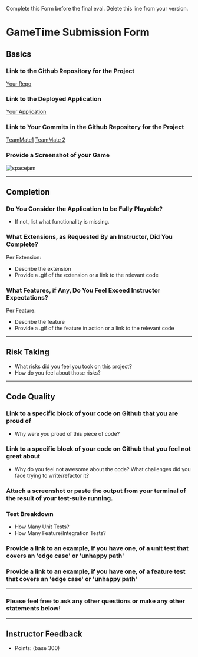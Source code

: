 Complete this Form before the final eval. Delete this line from your version.

# GameTime Submission Form

## Basics

### Link to the Github Repository for the Project
[Your Repo](https://en.wikipedia.org/wiki/Atari_video_game_burial)

### Link to the Deployed Application
[Your Application](http://www.playr.org/play/e.t._the_extra_terrestrial_-_escape_from_planet_earth/872)

### Link to Your Commits in the Github Repository for the Project
[TeamMate1](http://ericsteinborn.com/github-for-cats/img/typing.gif)
[TeamMate 2](http://45.media.tumblr.com/96975bc08e24a9876e62311fdd0c4a34/tumblr_ne4ehpSJ5z1qa747mo1_500.gif)

### Provide a Screenshot of your Game
![spacejam](http://i.kinja-img.com/gawker-media/image/upload/s--I3c4ca1C--/18edh1v3ai4kcpng.png)

---

## Completion

### Do You Consider the Application to be Fully Playable?
 - If not, list what functionality is missing.

### What Extensions, as Requested By an Instructor, Did You Complete?
Per Extension:
- Describe the extension
- Provide a .gif of the extension or a link to the relevant code

### What Features, if Any, Do You Feel Exceed Instructor Expectations?
Per Feature:
 - Describe the feature
 - Provide a .gif of the feature in action or a link to the relevant code

----

## Risk Taking
- What risks did you feel you took on this project?
- How do you feel about those risks?

----

## Code Quality

### Link to a specific block of your code on Github that you are proud of
- Why were you proud of this piece of code?

### Link to a specific block of your code on Github that you feel not great about
- Why do you feel not awesome about the code? What challenges did you face trying to write/refactor it?

### Attach a screenshot or paste the output from your terminal of the result of your test-suite running.

### Test Breakdown
- How Many Unit Tests?
- How Many Feature/Integration Tests?

### Provide a link to an example, if you have one, of a unit test that covers an 'edge case' or 'unhappy path'

### Provide a link to an example, if you have one, of a feature test that covers an 'edge case' or 'unhappy path'

-----

### Please feel free to ask any other questions or make any other statements below!

-----

## Instructor Feedback

- Points: (base 300)
